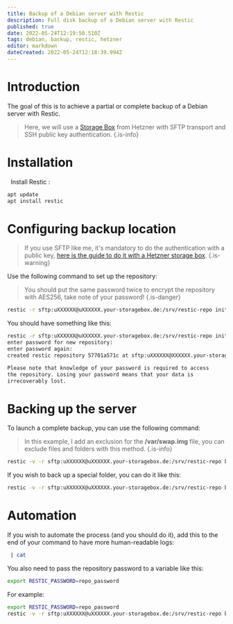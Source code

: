 ```yaml
---
title: Backup of a Debian server with Restic
description: Full disk backup of a Debian server with Restic
published: true
date: 2022-05-24T12:19:50.510Z
tags: debian, backup, restic, hetzner
editor: markdown
dateCreated: 2022-05-24T12:18:39.994Z
---
```


# Introduction

The goal of this is to achieve a partial or complete backup of a Debian server with Restic.

> Here, we will use a [Storage Box](https://www.hetzner.com/storage/storage-box) from Hetzner with SFTP transport and SSH public key authentication.
{.is-info}


# Installation

 
Install Restic :

```bash
apt update
apt install restic
```

# Configuring backup location

> If you use SFTP like me, it's mandatory to do the authentication with a public key, [here is the guide to do it with a Hetzner storage box](https://docs.hetzner.com/robot/storage-box/backup-space-ssh-keys/).
{.is-warning}


Use the following command to set up the repository:
>You should put the same password twice to encrypt the repository with AES256, take note of your password!
{.is-danger}
```bash
restic -r sftp:uXXXXXX@uXXXXXX.your-storagebox.de:/srv/restic-repo init
```

You should have something like this: 
```bash
restic -r sftp:uXXXXXX@uXXXXXX.your-storagebox.de:/srv/restic-repo init
enter password for new repository:
enter password again:
created restic repository 57701a571c at sftp:uXXXXXX@XXXXXX.your-storagebox.de:/srv/restic-repo

Please note that knowledge of your password is required to access
the repository. Losing your password means that your data is
irrecoverably lost.
```


# Backing up the server

To launch a complete backup, you can use the following command:

> In this example, I add an exclusion for the **/var/swap.img** file, you can exclude files and folders with this method.
{.is-info}
```bash
restic -v -r sftp:uXXXXXX@uXXXXXX.your-storagebox.de:/srv/restic-repo backup --exclude /var/swap.img --one-file-system /
```

If you wish to back up a special folder, you can do it like this:

```bash
restic -v -r sftp:uXXXXXX@uXXXXXX.your-storagebox.de:/srv/restic-repo backup /var/www/
```

# Automation

If you wish to automate the process (and you should do it), add this to the end of your command to have more human-readable logs:
```bash
 | cat
```

You also need to pass the repository password to a variable like this:
```bash
export RESTIC_PASSWORD=repo_password
```

For example: 

```bash
export RESTIC_PASSWORD=repo_password
restic -v -r sftp:uXXXXXX@uXXXXXX.your-storagebox.de:/srv/restic-repo backup --exclude /var/swap.img --one-file-system /  | cat
```